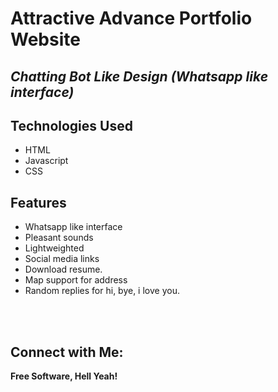 # Attractive Advance Portfolio Website
## _Chatting Bot Like Design (Whatsapp like interface)_


## Technologies Used

- HTML
- Javascript
- CSS

## Features

- Whatsapp like interface
- Pleasant sounds
- Lightweighted
- Social media links
- Download resume.
- Map support for address
- Random replies for hi, bye, i love you.

<br><br>

## Connect with Me: 


**Free Software, Hell Yeah!**
